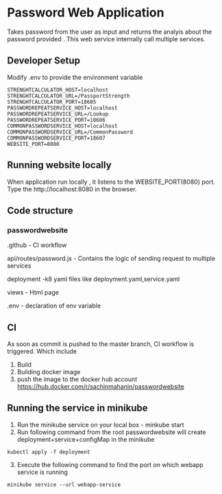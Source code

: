 # Password Web Application
Takes password from the user as input and returns the analyis about the password provided . This web service internally call multiple services.

## Developer Setup
  Modify .env to provide the environment variable
```
STRENGHTCALCULATOR_HOST=localhost
STRENGHTCALCULATOR_URL=/PassportStrength
STRENGHTCALCULATOR_PORT=18605
PASSWORDREPEATSERVICE_HOST=localhost
PASSWORDREPEATSERVICE_URL=/Lookup
PASSWORDREPEATSERVICE_PORT=18606
COMMONPASSWORDSERVICE_HOST=localhost
COMMONPASSWORDSERVICE_URL=/CommonPassword
COMMONPASSWORDSERVICE_PORT=18607
WEBSITE_PORT=8080
```

## Running website locally
When application run locally , it listens to the WEBSITE_PORT(8080) port.
Type the http://localhost:8080 in the browser.

## Code structure

### passwordwebsite

  .github                 - CI workflow
  
  api/routes/password.js - Contains the logic of sending request to multiple services
  
  deployment     -k8 yaml files like deployment.yaml,service.yaml
  
  views          - Html page
  
  .env           - declaration of env variable
  
  

## CI
As soon as commit is pushed to the master branch, CI workflow is triggered. Which include
1. Build
3. Building docker image
4. push the image to the docker hub account https://hub.docker.com/r/sachinmahanin/passwordwebsite

## Running the service in minikube
1. Run the minikube service on your local box - minkube start
2. Run following command from the root passwordwebsite will create deployment+service+configMap in the minikube
```
kubectl apply -f deployment
```
3. Execute the following command to find the port on which webapp service is running
```
minikube service --url webapp-service
```
